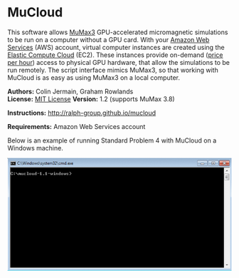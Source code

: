 MuCloud
=======

This software allows [MuMax3](http://mumax.github.io/) GPU-accelerated micromagnetic simulations to be run on a computer without a GPU card. With your [Amazon Web Services](http://aws.amazon.com/) (AWS) account, virtual computer instances are created using the [Elastic Compute Cloud](http://aws.amazon.com/ec2/) (EC2). These instances provide on-demand ([price per hour](http://aws.amazon.com/ec2/pricing/)) access to physical GPU hardware, that allow the simulations to be run remotely. The script interface mimics MuMax3, so that working with MuCloud is as easy as using MuMax3 on a local computer.

**Authors:** Colin Jermain, Graham Rowlands  
**License:** [MIT License](http://opensource.org/licenses/MIT)
**Version:** 1.2 (supports MuMax 3.8)

**Instructions:** http://ralph-group.github.io/mucloud

**Requirements:** Amazon Web Services account

Below is an example of running Standard Problem 4 with MuCloud on a Windows machine.

<img src="docs/_static/standard_problem_4.gif" />